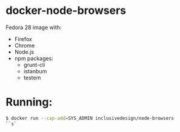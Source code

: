 # docker-node-browsers

Fedora 28 image with:

* Firefox
* Chrome
* Node.js
* npm packages:
  * grunt-cli
  * istanbum
  * testem

# Running:

```bash
$ docker run --cap-add=SYS_ADMIN inclusivedesign/node-browsers  
``s`
